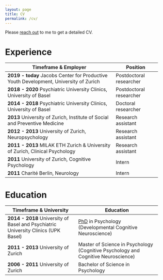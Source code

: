 ```yaml
---
layout: page
title: CV
permalink: /cv/
---
```


Please [reach out](mailto:lynn.fehlbaum@jacobscenter.uzh.ch) to me to get a detailed CV.

# Experience

| Timeframe & Employer       | Position           | 
| ------------- |-------------| 
| **2019 - today**      Jacobs Center for Productive Youth Development, University of Zurich | Postdoctoral researcher |
| **2018 - 2020**       Psychiatric University Clinics, University of Basel     |   Postdoctoral researcher |
| **2014 - 2018**  Psychiatric University Clinics, University of Basel     |   Doctoral researcher |
| **2013**  University of Zurich, Institute of Social and Preventive Medicine     |   Research assistant |
| **2012 - 2013**  University of Zurich, Neuropsychology     |   Research assistant |
| **2011 - 2013**  MILAK ETH Zurich & University of Zurich, Clinical Psychology    |   Research assistant |
| **2011**  University of Zurich, Cognitive Psychology |   Intern |
| **2011**  Charité Berlin, Neurology |   Intern |

# Education

| Timeframe & University       | Education           | 
| ------------- |-------------| 
| **2014 - 2018** University of Basel and Psychiatric University Clinics (UPK Basel) | [PhD](phd.md) in Psychology (Developmental Cognitive Neuroscience) |
| **2011 - 2013** University of Zurich | Master of Science in Psychology (Cognitive Psychology and Cognitive Neuroscience)  | 
| **2006 - 2011** University of Zurich | Bachelor of Science in Psychology   | 
